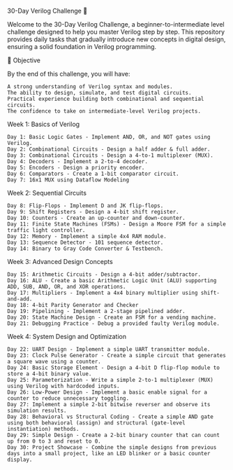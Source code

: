 30-Day Verilog Challenge 🚀

Welcome to the 30-Day Verilog Challenge, a beginner-to-intermediate level challenge designed to help you master Verilog step by step. This repository provides daily tasks that gradually introduce new concepts in digital design, ensuring a solid foundation in Verilog programming.

🎯 Objective

By the end of this challenge, you will have:

    A strong understanding of Verilog syntax and modules.
    The ability to design, simulate, and test digital circuits.
    Practical experience building both combinational and sequential circuits.
    The confidence to take on intermediate-level Verilog projects.
    
Week 1: Basics of Verilog

    Day 1: Basic Logic Gates - Implement AND, OR, and NOT gates using Verilog.
    Day 2: Combinational Circuits - Design a half adder & full adder.
    Day 3: Combinational Circuits - Design a 4-to-1 multiplexer (MUX).
    Day 4: Decoders - Implement a 2-to-4 decoder.
    Day 5: Encoders - Design a priority encoder.
    Day 6: Comparators - Create a 1-bit comparator circuit.
    Day 7: 16x1 MUX using Dataflow Modeling

Week 2: Sequential Circuits

    Day 8: Flip-Flops - Implement D and JK flip-flops.
    Day 9: Shift Registers - Design a 4-bit shift register.
    Day 10: Counters - Create an up-counter and down-counter.
    Day 11: Finite State Machines (FSMs) - Design a Moore FSM for a simple traffic light controller.
    Day 12: Memory - Implement a simple 4x4 RAM module.
    Day 13: Sequence Detector - 101 sequence detector.
    Day 14: Binary to Gray Code Converter & Testbench.

Week 3: Advanced Design Concepts

    Day 15: Arithmetic Circuits - Design a 4-bit adder/subtractor.
    Day 16: ALU - Create a basic Arithmetic Logic Unit (ALU) supporting ADD, SUB, AND, OR, and XOR operations.
    Day 17: Multipliers - Implement a 4x4 binary multiplier using shift-and-add.
    Day 18: 4-bit Parity Generator and Checker
    Day 19: Pipelining - Implement a 2-stage pipelined adder.
    Day 20: State Machine Design - Create an FSM for a vending machine.
    Day 21: Debugging Practice - Debug a provided faulty Verilog module.

Week 4: System Design and Optimization

    Day 22: UART Design - Implement a simple UART transmitter module.
    Day 23: Clock Pulse Generator - Create a simple circuit that generates a square wave using a counter.
    Day 24: Basic Storage Element - Design a 4-bit D flip-flop module to store a 4-bit binary value.
    Day 25: Parameterization - Write a simple 2-to-1 multiplexer (MUX) using Verilog with hardcoded inputs.
    Day 26: Low-Power Design - Implement a basic enable signal for a counter to reduce unnecessary toggling.
    Day 27: Implement a simple 2-bit bitwise reverser and observe its simulation results.
    Day 28: Behavioral vs Structural Coding - Create a simple AND gate using both behavioral (assign) and structural (gate-level instantiation) methods.
    Day 29: Simple Design - Create a 2-bit binary counter that can count up from 0 to 3 and reset to 0.
    Day 30: Project Showcase - Combine the simple designs from previous days into a small project, like an LED blinker or a basic counter display.
